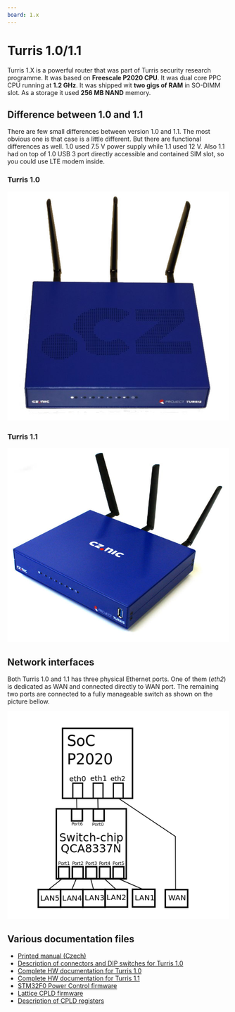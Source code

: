 ```yaml
---
board: 1.x
---
```

# Turris 1.0/1.1

Turris 1.X is a powerful router that was part of Turris security research
programme. It was based on **Freescale P2020 CPU**. It was dual core PPC CPU
running at **1.2 GHz**. It was shipped wit **two gigs of RAM** in SO-DIMM slot.
As a storage it used **256 MB NAND** memory.

## Difference between 1.0 and 1.1

There are few small differences between version 1.0 and 1.1. The most obvious
one is that case is a little different. But there are functional differences as
well. 1.0 used 7.5 V power supply while 1.1 used 12 V. Also 1.1 had on top of
1.0 USB 3 port directly accessible and contained SIM slot, so you could use LTE
modem inside.

### Turris 1.0

![Turris 1.0 router](turris-10.jpg)

### Turris 1.1

![Turris 1.1 router](turris-11.jpg)

## Network interfaces

Both Turris 1.0 and 1.1 has three physical Ethernet ports. One of them (_eth2_)
is dedicated as WAN and connected directly to WAN port. The remaining two ports
are connected to a fully manageable switch as shown on the picture bellow.

![Turris 1.X network interfaces](turris-net.png)

## Various documentation files

* [Printed manual (Czech)](turris-uzivatelska-prirucka.pdf)
* [Description of connectors and DIP switches for Turris 1.0](turris10-pinout.pdf)
* [Complete HW documentation for Turris 1.0](CZ-NIC-Router-TURRIS-version-1.zip)
* [Complete HW documentation for Turris 1.1](CZ-NIC-Router-TURRIS-version-1-1.zip)
* [STM32F0 Power Control firmware](https://gitlab.nic.cz/turris/hw/turris_power_control)
* [Lattice CPLD firmware](https://gitlab.nic.cz/turris/hw/turris_cpld)
* [Description of CPLD registers](turris-CPLD-registers.pdf)

